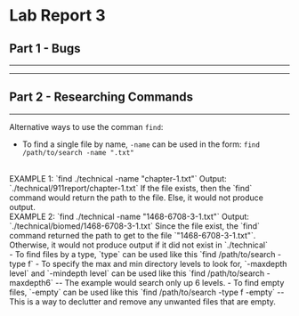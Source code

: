 # Lab Report 3
## Part 1 - Bugs
---
---
## Part 2 - Researching Commands
---
Alternative ways to use the comman `find`:
- To find a single file by name, `-name` can be used in the form: `find /path/to/search -name ".txt"`
<br />
EXAMPLE 1: `find ./technical -name "chapter-1.txt"`
Output: `./technical/911report/chapter-1.txt`
If the file exists, then the `find` command would return the path to the file. Else, it would not produce output.
<br />
EXAMPLE 2: `find ./technical -name "1468-6708-3-1.txt"`
Output: `./technical/biomed/1468-6708-3-1.txt`
Since the file exist, the `find` command returned the path to get to the file `"1468-6708-3-1.txt"`. Otherwise, it would not produce output if it did not exist in `./technical`
<br /> 
- To find files by a type, `type` can be used like this `find /path/to/search -type f`
- To specify the max and min directory levels to look for, `-maxdepth level` and `-mindepth level` can be used like this `find /path/to/search -maxdepth6`
  -- The example would search only up 6 levels.
- To find empty files, `-empty` can be used like this `find /path/to/search -type f -empty`
  -- This is a way to declutter and remove any unwanted files that are empty.
